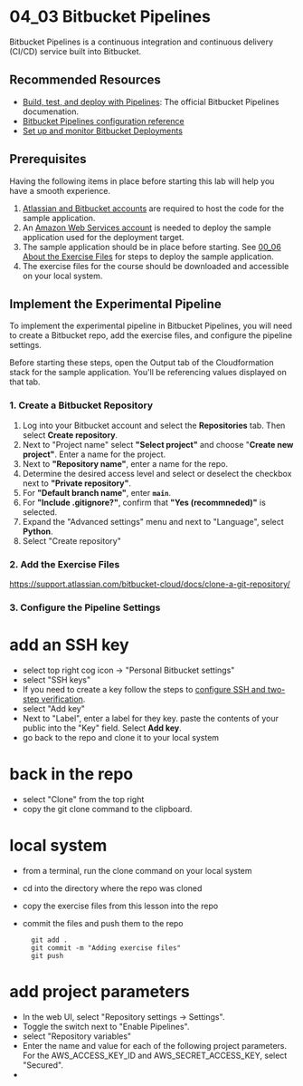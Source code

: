 # 04_03 Bitbucket Pipelines
Bitbucket Pipelines is a continuous integration and continuous delivery (CI/CD) service built into Bitbucket.

## Recommended Resources
- [Build, test, and deploy with Pipelines](https://support.atlassian.com/bitbucket-cloud/docs/build-test-and-deploy-with-pipelines/): The official Bitbucket Pipelines documenation.
- [Bitbucket Pipelines configuration reference](https://support.atlassian.com/bitbucket-cloud/docs/bitbucket-pipelines-configuration-reference/)
- [Set up and monitor Bitbucket Deployments](https://support.atlassian.com/bitbucket-cloud/docs/set-up-and-monitor-bitbucket-deployments/)


## Prerequisites
Having the following items in place before starting this lab will help you have a smooth experience.

1. [Atlassian and Bitbucket accounts](https://bitbucket.org/product) are required to host the code for the sample application.
2. An [Amazon Web Services account](https://aws.amazon.com/free/) is needed to deploy the sample application used for the deployment target.
3. The sample application should be in place before starting. See [00_06 About the Exercise Files](../../ch0_introduction/00_06_about_the_exercise_files/README.md) for steps to deploy the sample application.
4. The exercise files for the course should be downloaded and accessible on your local system.

## Implement the Experimental Pipeline
To implement the experimental pipeline in Bitbucket Pipelines, you will need to create a Bitbucket repo, add the exercise files, and configure the pipeline settings.

Before starting these steps, open the Output tab of the Cloudformation stack for the sample application. You'll be referencing values displayed on that tab.

### 1. Create a Bitbucket Repository
1. Log into your Bitbucket account and select the **Repositories** tab.  Then select **Create repository**.
1. Next to "Project name" select **"Select project"** and choose "**Create new project"**.  Enter a name for the project.
2. Next to **"Repository name"**, enter a name for the repo.
3. Determine the desired access level and select or deselect the checkbox next to **"Private repository"**.
4. For **"Default branch name"**, enter **`main`**.
5. For **"Include .gitignore?"**, confirm that **"Yes (recommneded)"** is selected.
6. Expand the "Advanced settings" menu and next to "Language", select **Python**.
7. Select "Create repository"

### 2. Add the Exercise Files
https://support.atlassian.com/bitbucket-cloud/docs/clone-a-git-repository/


### 3. Configure the Pipeline Settings

# add an SSH key
- select top right cog icon -> "Personal Bitbucket settings"
- select "SSH keys"
- If you need to create a key follow the steps to [configure SSH and two-step verification](https://support.atlassian.com/bitbucket-cloud/docs/configure-ssh-and-two-step-verification/).
- select "Add key"
- Next to "Label", enter a label for they key. paste the contents of your public into the "Key" field.  Select **Add key**.
- go back to the repo and clone it to your local system


# back in the repo
- select "Clone" from the top right
- copy the git clone command to the clipboard.

# local system
- from a terminal, run the clone command on your local system
- cd into the directory where the repo was cloned
- copy the exercise files from this lesson into the repo
- commit the files and push them to the repo

        git add .
        git commit -m "Adding exercise files"
        git push

# add project parameters
- In the web UI, select "Repository settings -> Settings".
- Toggle the switch next to "Enable Pipelines".
- select "Repository variables"
- Enter the name and value for each of the following project parameters.  For the AWS_ACCESS_KEY_ID and AWS_SECRET_ACCESS_KEY, select "Secured".
-
